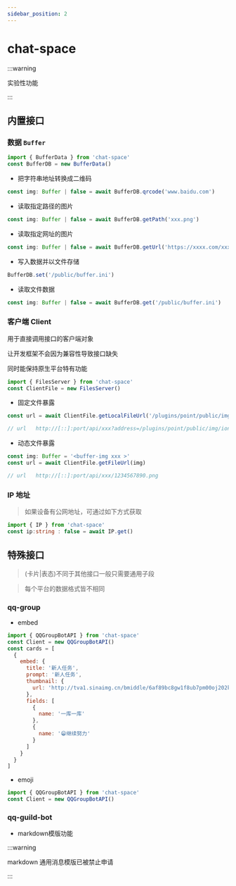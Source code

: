 ```yaml
---
sidebar_position: 2
---
```


# chat-space

:::warning

实验性功能

:::

## 内置接口

### 数据 `Buffer`

```ts title="apps/**/*/res.ts"
import { BufferData } from 'chat-space'
const BufferDB = new BufferData()
```

- 把字符串地址转换成二维码

```ts title="apps/**/*/res.ts"
const img: Buffer | false = await BufferDB.qrcode('www.baidu.com')
```

- 读取指定路径的图片

```ts title="apps/**/*/res.ts"
const img: Buffer | false = await BufferDB.getPath('xxx.png')
```

- 读取指定网址的图片

```ts title="apps/**/*/res.ts"
const img: Buffer | false = await BufferDB.getUrl('https://xxxx.com/xxx.png')
```

- 写入数据并以文件存储

```ts title="apps/**/*/res.ts"
BufferDB.set('/public/buffer.ini')
```

- 读取文件数据

```ts title="apps/**/*/res.ts"
const img: Buffer | false = await BufferDB.get('/public/buffer.ini')
```

### 客户端 Client

用于直接调用接口的客户端对象

让开发框架不会因为兼容性导致接口缺失

同时能保持原生平台特有功能

```ts title="apps/**/*/res.ts"
import { FilesServer } from 'chat-space'
const ClientFile = new FilesServer()
```

- 固定文件暴露

```ts title="apps/**/*/res.ts"
const url = await ClientFile.getLocalFileUrl('/plugins/point/public/img/ionc.png')

// url   http://[::]:port/api/xxx?address=/plugins/point/public/img/ionc.png
```

- 动态文件暴露

```ts title="apps/**/*/res.ts"
const img: Buffer = '<buffer-img xxx >'
const url = await ClientFile.getFileUrl(img)

// url   http://[::]:port/api/xxx/1234567890.png
```

### IP 地址

> 如果设备有公网地址，可通过如下方式获取

```ts title="apps/**/*/res.ts"
import { IP } from 'chat-space'
const ip:string : false = await IP.get()
```

## 特殊接口

> (卡片|表态)不同于其他接口一般只需要通用子段

> 每个平台的数据格式皆不相同

### qq-group

- embed

```js title="apps/**/*/res.ts"
import { QQGroupBotAPI } from 'chat-space'
const Client = new QQGroupBotAPI()
const cards = [
  {
    embed: {
      title: '新人任务',
      prompt: '新人任务',
      thumbnail: {
        url: 'http://tva1.sinaimg.cn/bmiddle/6af89bc8gw1f8ub7pm00oj202k022t8i.jpg'
      },
      fields: [
        {
          name: '一库一库'
        },
        {
          name: '😁继续努力'
        }
      ]
    }
  }
]
```

- emoji

```js title="apps/**/*/res.ts"
import { QQGroupBotAPI } from 'chat-space'
const Client = new QQGroupBotAPI()
```

### qq-guild-bot

- markdown模版功能

:::warning

markdown 通用消息模版已被禁止申请

:::

